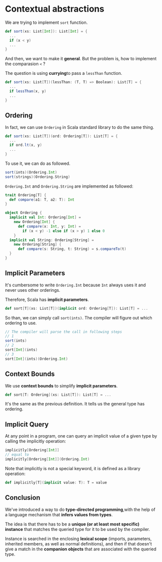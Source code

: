 # Contextual abstractions

We are trying to implement `sort` function.

```scala
def sort(xs: List[Int]): List[Int] = {
  ...
  if (x < y)
  ...
}
```

And then, we want to make it **general**. But the problem is, how to implement the comparasion `<` ?

The question is using **currying**to pass a `lessThan` function.

```scala
def sort(xs: List[T])(lessThan: (T, T) => Boolean): List[T] = {
  ...
  if lessThan(x, y)
  ...
}
```

## Ordering

In fact, we can use `Ordering` in Scala standard library to do the same thing.

```scala
def sort(xs: List[T])(ord: Ordering[T]): List[T] = {
  ...
  if ord.lt(x, y)
  ...
}
```

To use it, we can do as followed.

```scala
sort(ints)(Ordering.Int)
sort(strings)(Ordering.String)
```

`Ordering.Int` and `Ordering.String` are implemented as followed:

```scala
trait Ordering[T] {
  def compare(a1: T, a2: T): Int
}

object Ordering {
  implicit val Int: Ordering[Int] =
    new Ordering[Int] {
      def compare(x: Int, y: Int) =
        if (x < y) -1 else if (x > y) 1 else 0
    }
  implicit val String: Ordering[String] =
    new Ordering[String] {
      def compare(s: String, t: String) = s.compareTo(t)
  }
}
```

## Implicit Parameters

It's cumbersome to write `Ordering.Int` because `Int` always uses it and never uses other orderings.

Therefore, Scala has **implicit parameters**.

```scala
def sort[T](xs: List[T])(implicit ord: Ordering[T]): List[T] = ...
```

So than, we can simply call `sort(ints)`. The compiler will figure out which ordering to use.

```scala
// The compiler will parse the call in following steps
// 1
sort(ints)
// 2
sort[Int](ints)
// 3
sort[Int](ints)(Ordering.Int)
```

## Context Bounds

We use **context bounds** to simplify **implicit parameters**.

```scala
def sort[T: Ordering](xs: List[T]): List[T] = ...
```

It's the same as the previous definition. It tells us the general type has ordering.

## Implicit Query

At any point in a program, one can query an implicit value of a given type by calling the implicitly operation:

```scala
implicitly[Ordering[Int]]
// equal to
implicitly[Ordering[Int]](Ordering.Int)
```

Note that implicitly is not a special keyword, it is defined as a library operation:

```scala
def implicitly[T](implicit value: T): T = value
```

## Conclusion

We've introduced a way to do **type-directed programming**,with the help of a language mechanism that **infers values from types**.

The idea is that there has to be a **unique (or at least most specific) instance** that matches the queried type for it to be used by the compiler.

Instance is searched in the enclosing **lexical scope** (imports, parameters, inherited members, as well as normal definitions), and then if that doesn't give a match in the **companion objects** that are associated with the queried type.

